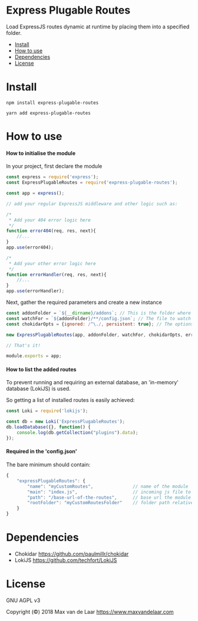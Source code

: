 # Express Plugable Routes
Load ExpressJS routes dynamic at runtime by placing them into a specified folder.

<ul>
    <li><a href="#install">Install</a></li>
    <li><a href="#usage">How to use</a></li>
    <li><a href="#dependencies">Dependencies</a></li>
    <li><a href="#license">License</a></li>
</ul>

<a name="install"></a>
# Install
`npm install express-plugable-routes`

`yarn add express-plugable-routes`

<a name="usage"></a>
# How to use

#### How to initialise the module

In your project, first declare the module
```javascript 1.8
const express = require('express');
const ExpressPlugableRoutes = require('express-plugable-routes');

const app = express();

// add your regular ExpressJS middleware and other logic such as:

/*
 * Add your 404 error logic here
 */
function error404(req, res, next){
    //...
}
app.use(error404);

/*
 * Add your other error logic here
 */
function errorHandler(req, res, next){
    //...
}
app.use(errorHandler);
```

Next, gather the required parameters and create a new instance
```javascript
const addonFolder = `${__dirname}/addons`; // This is the folder where you drop your runtime plugable routes in
const watchFor = `${addonFolder}/**/config.json`; // The file to watch which contains all the required information about the new route. See Chokidar for more info on this
const chokidarOpts = {ignored: /^\./, persistent: true}; // The options for Chokidar

new ExpressPlugableRoutes(app, addonFolder, watchFor, chokidarOpts, error404, errorHandler);

// That's it!

module.exports = app;
```

#### How to list the added routes
To prevent running and requiring an external database, an 'in-memory' database (LokiJS) is used.

So getting a list of installed routes is easily achieved:
```javascript
const Loki = require('lokijs');

const db = new Loki('ExpressPlugableRoutes');
db.loadDatabase({}, function() {
    console.log(db.getCollection("plugins").data);
});
```

#### Required in the 'config.json'
The bare minimum should contain:
```javascript
{
    "expressPlugableRoutes": {
        "name": "myCustomRoutes",               // name of the module
        "main": "index.js",                     // incoming js file to use 
        "path": "/base-url-of-the-routes",      // base url the module is mounted on
        "rootFolder": "myCustomRoutesFolder"    // folder path relative to the addon folder up to the main file
    }
}
```

<a name="dependencies"></a>
# Dependencies

* Chokidar https://github.com/paulmillr/chokidar
* LokiJS https://github.com/techfort/LokiJS

<a name="license"></a>
# License
GNU AGPL v3

Copyright (&copy;) 2018 Max van de Laar 
https://www.maxvandelaar.com